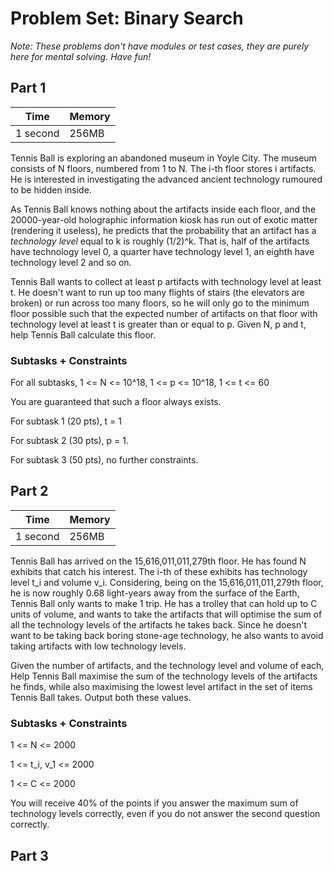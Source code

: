 # Problem Set: Binary Search

*Note: These problems don't have modules or test cases, they are purely here for mental solving. Have fun!*

## Part 1

| Time     | Memory |
| -------- | ------ |
| 1 second | 256MB  |

Tennis Ball is exploring an abandoned museum in Yoyle City. The museum consists of N floors, numbered from 1 to N. The i-th floor stores i artifacts. He is interested in investigating the advanced ancient technology rumoured to be hidden inside.

As Tennis Ball knows nothing about the artifacts inside each floor, and the 20000-year-old holographic information kiosk has run out of exotic matter (rendering it useless), he predicts that the probability that an artifact has a *technology level* equal to k is roughly (1/2)^k. That is, half of the artifacts have technology level 0, a quarter have technology level 1, an eighth have technology level 2 and so on. 

Tennis Ball wants to collect at least p artifacts with technology level at least t. He doesn't want to run up too many flights of stairs (the elevators are broken) or run across too many floors, so he will only go to the minimum floor possible such that the expected number of artifacts on that floor with technology level at least t is greater than or equal to p. Given N, p and t, help Tennis Ball calculate this floor.

### Subtasks + Constraints

For all subtasks, 1 <= N <= 10^18, 1 <= p <= 10^18, 1 <= t <= 60

You are guaranteed that such a floor always exists.

For subtask 1 (20 pts), t = 1

For subtask 2 (30 pts), p = 1.

For subtask 3 (50 pts), no further constraints.

## Part 2

| Time     | Memory |
| -------- | ------ |
| 1 second | 256MB  |

Tennis Ball has arrived on the 15,616,011,011,279th floor. He has found N exhibits that catch his interest. The i-th of these exhibits has technology level t_i and volume v_i. Considering, being on the 15,616,011,011,279th floor, he is now roughly 0.68 light-years away from the surface of the Earth, Tennis Ball only wants to make 1 trip. He has a trolley that can hold up to C units of volume, and wants to take the artifacts that will optimise the sum of all the technology levels of the artifacts he takes back. Since he doesn't want to be taking back boring stone-age technology, he also wants to avoid taking artifacts with low technology levels.

Given the number of artifacts, and the technology level and volume of each, Help Tennis Ball maximise the sum of the technology levels of the artifacts he finds, while also maximising the lowest level artifact in the set of items Tennis Ball takes. Output both these values.

### Subtasks + Constraints

1 <= N <= 2000

1 <= t_i, v_1 <= 2000

1 <=  C <= 2000

You will receive 40% of the points if you answer the maximum sum of technology levels correctly, even if you do not answer the second question correctly.

## Part 3

